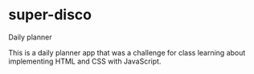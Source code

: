 # super-disco

 Daily planner

This is a daily planner app that was a challenge for class learning about implementing HTML and CSS with JavaScript. 
